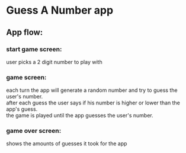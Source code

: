 # Guess A Number app  
  
## App flow:  
### start game screen:  
  user picks a 2 digit number to play with  
### game screen:  
each turn the app will generate a random number and try to guess the user's number.  
after each guess the user says if his number is higher or lower than the app's guess.  
the game is played until the app guesses the user's number.  
###  game over screen:  
shows the amounts of guesses it took for the app

